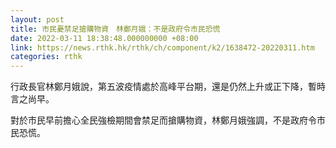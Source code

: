 ```yaml
---
layout: post
title: 市民憂禁足搶購物資　林鄭月娥：不是政府令市民恐慌
date: 2022-03-11 18:38:48.000000000 +08:00
link: https://news.rthk.hk/rthk/ch/component/k2/1638472-20220311.htm
categories: rthk
---
```


行政長官林鄭月娥說，第五波疫情處於高峰平台期，還是仍然上升或正下降，暫時言之尚早。

對於市民早前擔心全民強檢期間會禁足而搶購物資，林鄭月娥強調，不是政府令市民恐慌。
